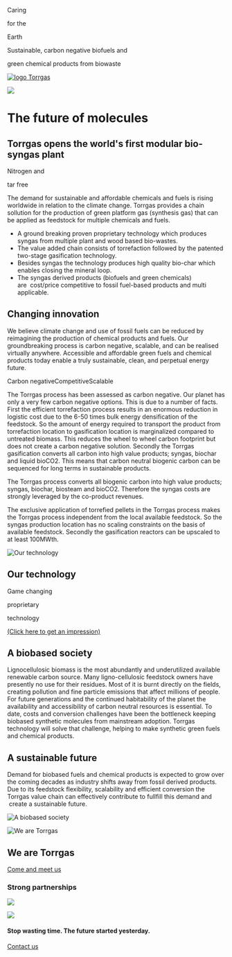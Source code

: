 Caring

for the

Earth

Sustainable, carbon negative biofuels and

green chemical products from biowaste

[![logo Torrgas](https://www.torrgas.nl/torrgas/_layout/img/logo-torrgas.png)](https://www.torrgas.nl/)

![](https://www.torrgas.nl/torrgas/header.jpg)

# The  future of  molecules

## Torrgas opens the world's first modular bio-syngas plant

Nitrogen and

tar free

The demand for sustainable and affordable chemicals and fuels is rising worldwide in relation to the climate change. Torrgas provides a chain sollution for the production of green platform gas (synthesis gas) that can be applied as feedstock for multiple chemicals and fuels.

- A ground breaking proven proprietary technology which produces syngas from multiple plant and wood based bio-wastes.
- The value added chain consists of torrefaction followed by the patented two-stage gasification technology.
- Besides syngas the technology produces high quality bio-char which enables closing the mineral loop.
- The syngas derived products (biofuels and green chemicals) are  cost/price competitive to fossil fuel-based products and multi applicable.

## Changing innovation

We believe climate change and use of fossil fuels can be reduced by reimagining the production of chemical products and fuels. Our groundbreaking process is carbon negative, scalable, and can be realised virtually anywhere. Accessible and affordable green fuels and chemical products today enable a truly sustainable, clean, and perpetual energy future.

Carbon negativeCompetitiveScalable

The Torrgas process has been assessed as carbon negative. Our planet has only a very few carbon negative options. This is due to a number of facts. First the efficient torrefaction process results in an enormous reduction in logistic cost due to the 6-50 times bulk energy densification of the feedstock. So the amount of energy required to transport the product from torrefaction location to gasification location is marginalized compared to untreated biomass. This reduces the wheel to wheel carbon footprint but does not create a carbon negative solution. Secondly the Torrgas gasification converts all carbon into high value products; syngas, biochar and liquid bioCO2. This means that carbon neutral biogenic carbon can be sequenced for long terms in sustainable products.

The Torrgas process converts all biogenic carbon into high value products; syngas, biochar, biosteam and bioCO2. Therefore the syngas costs are strongly leveraged by the co-product revenues.

The exclusive application of torrefied pellets in the Torrgas process makes the Torrgas process independent from the local available feedstock. So the syngas production location has no scaling constraints on the basis of available feedstock. Secondly the gasification reactors can be upscaled to at least 100MWth.

![Our technology](https://www.torrgas.nl/torrgas/_sitefiles/img/hd-plaatje-totale-installatie.jpg)

## Our technology

Game changing

proprietary

technology

[(Click here to get an impression)](https://www.youtube.com/watch?v=KoMRUg5FDe8)

## A biobased society

Lignocellulosic biomass is the most abundantly and underutilized available renewable carbon source. Many ligno-cellulosic feedstock owners have presently no use for their residues. Most of it is burnt directly on the fields, creating pollution and fine particle emissions that affect millions of people. For future generations and the continued habitability of the planet the availability and accessibility of carbon neutral resources is essential. To date, costs and conversion challenges have been the bottleneck keeping biobased synthetic molecules from mainstream adoption. Torrgas technology will solve that challenge, helping to make synthetic green fuels and chemical products.

## A sustainable future

Demand for biobased fuels and chemical products is expected to grow over the coming decades as industry shifts away from fossil derived products. Due to its feedstock flexibility, scalability and efficient conversion the Torrgas value chain can effectively contribute to fullfill this demand and  create a sustainable future.

![A biobased society](https://www.torrgas.nl/torrgas/_sitefiles/img/afb-small-home-2.jpg)

![We are Torrgas](https://www.torrgas.nl/torrgas/_sitefiles/img/wie/afb-home-3.jpg)

## We are Torrgas

[Come and meet us](https://www.torrgas.nl/contact)

### Strong partnerships

![](https://www.torrgas.nl/torrgas/_sitefiles/img/Beeldmerken-website-Torrgas.jpg)

![](https://www.torrgas.nl/torrgas/_sitefiles/img/Beeldmerken-website-Torrgas-mobiel.jpg)

#### Stop wasting time. The future started yesterday.

[Contact us](https://www.torrgas.nl/torrgas/contact)